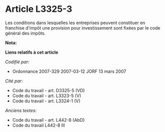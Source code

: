 # Article L3325-3

Les conditions dans lesquelles les entreprises peuvent constituer en franchise d'impôt une provision pour investissement sont
fixées par le code général des impôts.

**Nota:**



**Liens relatifs à cet article**

_Codifié par_:

  - Ordonnance 2007-329 2007-03-12 JORF 13 mars 2007

_Cité par_:

  - Code du travail - art. D3325-5 (VD)
  - Code du travail - art. L3323-5 (V)
  - Code du travail - art. L3324-1 (V)

_Anciens textes_:

  - Code du travail - art. L442-8 (AbD)
  - Code du travail L442-8 III
